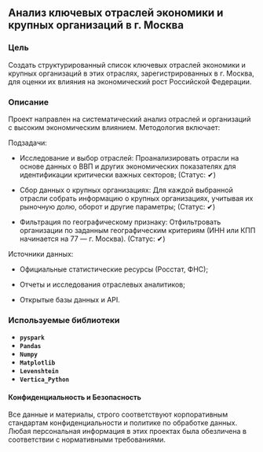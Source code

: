 ## Анализ ключевых отраслей экономики и крупных организаций в г. Москва

### Цель

Создать структурированный список ключевых отраслей экономики и крупных организаций в этих отраслях, зарегистрированных в г. Москва, для оценки их влияния на экономический рост Российской Федерации.

### Описание

Проект направлен на систематический анализ отраслей и организаций с высоким экономическим влиянием. Методология включает:

Подзадачи:

- Исследование и выбор отраслей: Проанализировать отрасли на основе данных о ВВП и других экономических показателях для идентификации критически важных секторов; (Статус: ✔)
  
- Сбор данных о крупных организациях: Для каждой выбранной отрасли собрать информацию о крупных организациях, учитывая их рыночную долю, оборот и другие параметры; (Статус: ✔)

- Фильтрация по географическому признаку: Отфильтровать организации по заданным географическим критериям (ИНН или КПП начинается на 77 — г. Москва). (Статус: ✔)


Источники данных:

- Официальные статистические ресурсы (Росстат, ФНС);

- Отчеты и исследования отраслевых аналитиков;

- Открытые базы данных и API.

### Используемые библиотеки
- **`pyspark`**
- **`Pandas`**
- **`Numpy`**
- **`Matplotlib`**
- **`Levenshtein`**
- **`Vertica_Python`**

#### Конфиденциальность и Безопасность

Все данные и материалы, строго соответствуют корпоративным стандартам конфиденциальности и политике по обработке данных. Любая персональная информация в этих проектах была обезличена в соответствии с нормативными требованиями.
